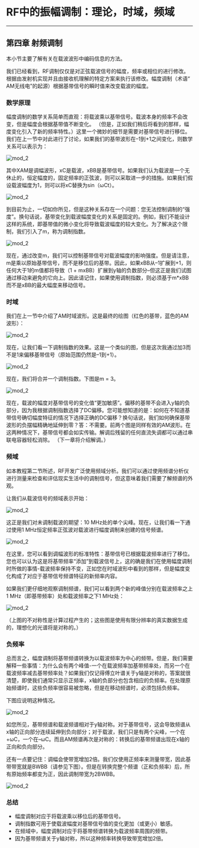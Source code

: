 # RF中的振幅调制：理论，时域，频域

------

## 第四章 射频调制

本小节主要了解有关在载波波形中编码信息的方法。

我们已经看到，RF调制仅仅是对正弦载波信号的幅度，频率或相位的进行修改。根据由发射机实现并且由接收机理解的特定方案来执行该修改。幅度调制（术语“ AM无线电”的起源）根据基带信号的瞬时值来改变载波的幅度。

### 数学原理

幅度调制的数学关系简单而直观：将载波乘以基带信号。载波本身的频率不会改变，但是幅度会根据基带值不断变化。 （但是，正如我们稍后将看到的那样，幅度变化引入了新的频率特性。）这里一个微妙的细节是需要对基带信号进行移位。我们在上一节中对此进行了讨论，如果我们的基带波形在–1到+1之间变化，则数学关系可以表示为：

![mod_2](imgs/RFT_ch4_pg2_1.jpg)

其中XAM是调幅波形，xC是载波，xBB是基带信号。如果我们认为载波是一个无休止的，恒定幅度的，固定频率的正弦波，则可以采取进一步的措施。如果我们假设载波幅度为1，则可以将xC替换为sin（ωCt）。

![mod_2](imgs/RFT_ch4_pg2_2.jpg)

到目前为止，一切如你所见，但是这种关系存在一个问题：您无法控制调制的“强度”。换句话说，基带变化到载波幅度变化的关系是固定的。例如，我们不能设计这样的系统，即基带值的微小变化将导致载波幅度的较大变化。为了解决这个限制，我们引入了m，称为调制指数。

![mod_2](imgs/RFT_ch4_pg2_3.jpg)

现在，通过改变m，我们可以控制基带信号对载波幅度的影响强度。但是请注意，m是乘以原始基带信号，而不是移位后的基带。因此，如果xBB从–1扩展到+1，则任何大于1的m值都将导致（1 + mxBB）扩展到y轴的负数部分–但这正是我们试图通过移动来避免的它向上。因此请记住，如果使用调制指数，则必须基于m*xBB而不是xBB的最大幅度来移动信号。

### 时域

我们在上一节中介绍了AM时域波形。这是最终的绘图（红色的基带，蓝色的AM波形）：

![mod_2](imgs/RFT_ch4_pg2_4.jpg)

现在，让我们看一下调制指数的效果。这是一个类似的图，但是这次我通过加3而不是1来偏移基带信号（原始范围仍然是–1到+1）。

![mod_2](imgs/RFT_ch4_pg2_5.jpg)

现在，我们将合并一个调制指数。下图是m = 3。

![mod_2](imgs/RFT_ch4_pg2_6.jpg)

现在，载波的幅度对基带信号的变化值“更加敏感”。偏移的基带不会进入y轴的负部分，因为我根据调制指数选择了DC偏移。您可能想知道的是：如何在不知道基带信号确切幅度特征的情况下选择正确的DC偏移？换句话说，我们如何确保基带波形的负摆幅精确地延伸到零？答：不需要。前两个图是同样有效的AM波形。在这两种情况下，基带信号都会如实传输。解调后残留的任何直流失调都可以通过串联电容器轻松消除。 （下一章将介绍解调。）

### 频域

如本教程第二节所述，RF开发广泛使用频域分析。我们可以通过使用频谱分析仪进行测量来检查和评估现实生活中的调制信号，但这意味着我们需要了解频谱的外观。

让我们从载波信号的频域表示开始：

![mod_2](imgs/RFT_ch4_pg2_7.jpg)

这正是我们对未调制载波的期望：10 MHz处的单个尖峰。现在，让我们看一下通过使用1 MHz恒定频率正弦波对载波进行幅度调制来创建的信号频谱。

![mod_2](imgs/RFT_ch4_pg2_8.jpg)

在这里，您可以看到调幅波形的标准特性：基带信号已根据载波频率进行了移位。您也可以认为这是将基带频率“添加”到载波信号上，这的确是我们在使用幅度调制时所做的事情-载波频率保持不变，正如您在时域波形中看到的那样，但是幅度变化构成了对应于基带信号频谱特征的新频率内容。

如果我们更仔细地观察调制频谱，我们可以看到两个新的峰值分别在载波频率之上1 MHz（即基带频率）处和载波频率之下1 MHz处：

![mod_2](imgs/RFT_ch4_pg2_9.jpg)

（上图的不对称性是计算过程产生的；这些图是使用有限分辨率的真实数据生成的，理想化的光谱将是对称的。）

### 负频率

总而言之，幅度调制将基带频谱转换为以载波频率为中心的频带。但是，我们需要解释一些事情：为什么会有两个峰值-一个在载波频率加基带频率处，而另一个在载波频率减去基带频率处？如果我们仅记得傅立叶谱关于y轴是对称的，答案就很清楚，即使我们通常只显示正频率，x轴的负部分也包含相应的负频率。在处理原始频谱时，这些负频率很容易被忽略，但是在移动频谱时，必须包括负频率。

下图应说明这种情况。

![mod_2](imgs/RFT_ch4_pg2_10.jpg)

如您所见，基带频谱和载波频谱相对于y轴对称。对于基带信号，这会导致频谱从x轴的正向部分连续延伸到负向部分；对于载波，我们只是有两个尖峰，一个在+ωC，一个在–ωC。而且AM频谱再次是对称的：转换后的基带频谱出现在x轴的正向和负向部分。

还有一点要记住：调幅会使带宽增加2倍。我们仅使用正频率来测量带宽，因此基带带宽就是BWBB（请参见下图）。但是在转换完整个频谱（正和负频率）后，所有原始频率都变为正，因此调制带宽为2BWBB。

![mod_2](imgs/RFT_ch4_pg2_11.jpg)

### 总结
* 幅度调制对应于将载波乘以移位后的基带信号。
* 调制指数可用于使载波幅度对基带信号值的变化更加（或更小）敏感。
* 在频域中，幅度调制对应于将基带频谱转换为载波频率周围的频带。
* 因为基带频谱关于y轴对称，所以这种频率转换导致带宽增加2倍。